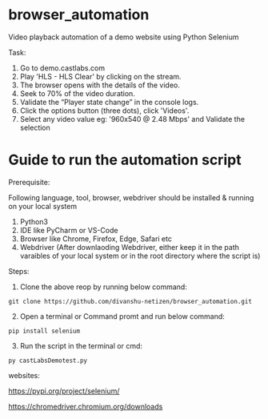 # browser_automation
Video playback automation of a demo website using Python Selenium

Task:
1. Go to demo.castlabs.com
2. Play 'HLS - HLS Clear' by clicking on the stream.
3. The browser opens with the details of the video. 
4. Seek to 70% of the video duration.
5. Validate the “Player state change” in the console logs.
6. Click the options button (three dots), click 'Videos'.
7. Select any video value eg: '960x540 @ 2.48 Mbps' and Validate the selection

# Guide to run the automation script

Prerequisite:

Following language, tool, browser, webdriver should be installed & running on your local system
1. Python3
2. IDE like PyCharm or VS-Code
3. Browser like Chrome, Firefox, Edge, Safari etc
4. Webdriver (After downlaoding Webdriver, either keep it in the path varaibles of your local system or in the root directory where the script is)

Steps:

1. Clone the above reop by running below command:

```git clone https://github.com/divanshu-netizen/browser_automation.git```

2. Open a terminal or Command promt and run below command:

```pip install selenium```

3. Run the script in the terminal or cmd:

```py castLabsDemotest.py```

websites:

https://pypi.org/project/selenium/

https://chromedriver.chromium.org/downloads

